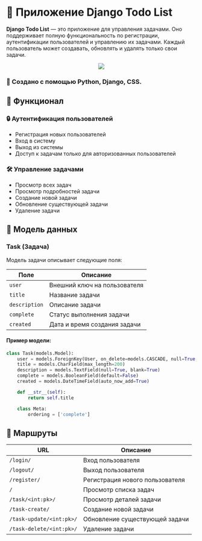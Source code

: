 # 📝 Приложение Django Todo List

**Django Todo List** — это приложение для управления задачами. Оно поддерживает полную функциональность по регистрации, аутентификации пользователей и управлению их задачами. Каждый пользователь может создавать, обновлять и удалять только свои задачи.

<p align="center">
  <img src="https://i.postimg.cc/Bv4LnxNC/To-Do-Items-online-video-cutter-com-1.gif">
</p>

### 🤖 Создано с помощью Python, Django, CSS.

## 🚀 Функционал

### 🔒 Аутентификация пользователей
- Регистрация новых пользователей
- Вход в систему
- Выход из системы
- Доступ к задачам только для авторизованных пользователей

### 🛠️ Управление задачами
- Просмотр всех задач
- Просмотр подробностей задачи
- Создание новой задачи
- Обновление существующей задачи
- Удаление задачи

## 📄 Модель данных

### Task (Задача)
Модель задачи описывает следующие поля:

| Поле         | Описание                              |
|--------------|---------------------------------------|
| `user`       | Внешний ключ на пользователя          |
| `title`      | Название задачи                       |
| `description`| Описание задачи                       |
| `complete`   | Статус выполнения задачи              |
| `created`    | Дата и время создания задачи          |

#### Пример модели:
```python
class Task(models.Model):
    user = models.ForeignKey(User, on_delete=models.CASCADE, null=True, blank=True)
    title = models.CharField(max_length=200)
    description = models.TextField(null=True, blank=True)
    complete = models.BooleanField(default=False)
    created = models.DateTimeField(auto_now_add=True)

    def __str__(self):
        return self.title

    class Meta:
        ordering = ['complete']
```

## 🔗 Маршруты

| URL                      | Описание                                 |
|--------------------------|------------------------------------------|
| `/login/`                 | Вход пользователя                        |
| `/logout/`                | Выход пользователя                       |
| `/register/`              | Регистрация нового пользователя          |
| `/`                       | Просмотр списка задач                    |
| `/task/<int:pk>/`         | Просмотр деталей задачи                  |
| `/task-create/`           | Создание новой задачи                    |
| `/task-update/<int:pk>/`  | Обновление существующей задачи           |
| `/task-delete/<int:pk>/`  | Удаление задачи                          |
